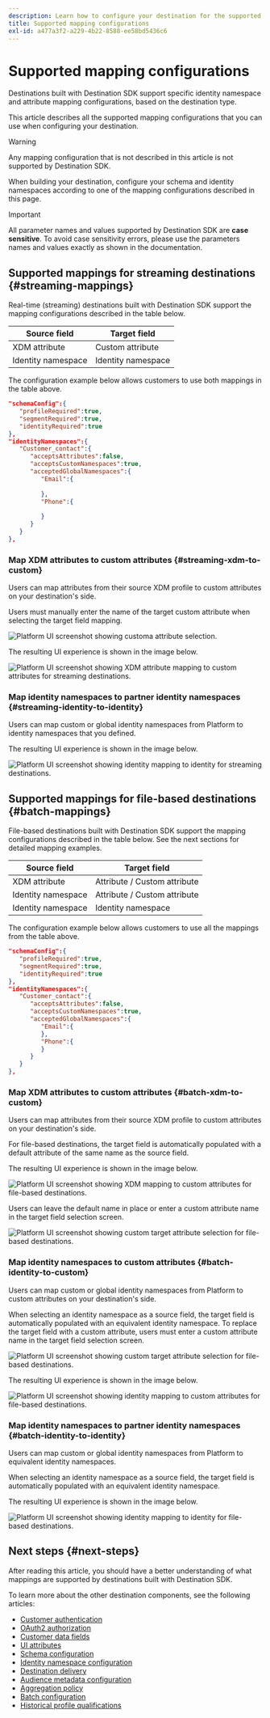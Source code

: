 ```yaml
---
description: Learn how to configure your destination for the supported identity and attribute mapping configurations.
title: Supported mapping configurations
exl-id: a477a3f2-a229-4b22-8588-ee58bd5436c6
---
```

# Supported mapping configurations

Destinations built with Destination SDK support specific identity namespace and attribute mapping configurations, based on the destination type.

This article describes all the supported mapping configurations that you can use when configuring your destination.

>[!WARNING]
>
>Any mapping configuration that is not described in this article is not supported by Destination SDK.

When building your destination, configure your schema and identity namespaces according to one of the mapping configurations described in this page.

>[!IMPORTANT]
>
>All parameter names and values supported by Destination SDK are **case sensitive**. To avoid case sensitivity errors, please use the parameters names and values exactly as shown in the documentation.

## Supported mappings for streaming destinations {#streaming-mappings}

Real-time (streaming) destinations built with Destination SDK support the mapping configurations described in the table below.

| Source field | Target field |
| --- | --- |
| XDM attribute | Custom attribute |
| Identity namespace | Identity namespace |

The configuration example below allows customers to use both mappings in the table above.

```json
"schemaConfig":{
   "profileRequired":true,
   "segmentRequired":true,
   "identityRequired":true
},
"identityNamespaces":{
   "Customer_contact":{
      "acceptsAttributes":false,
      "acceptsCustomNamespaces":true,
      "acceptedGlobalNamespaces":{
         "Email":{
            
         },
         "Phone":{
            
         }
      }
   }
},
```

### Map XDM attributes to custom attributes {#streaming-xdm-to-custom}

Users can map attributes from their source XDM profile to custom attributes on your destination's side.

Users must manually enter the name of the target custom attribute when selecting the target field mapping.

![Platform UI screenshot showing customa attribute selection.](../../assets/functionality/destination-configuration/mapping-streaming-select-custom-attribute.png)

The resulting UI experience is shown in the image below.

![Platform UI screenshot showing XDM attribute mapping to custom attributes for streaming destinations.](../../assets/functionality/destination-configuration/mapping-streaming-xdm-custom.png)

### Map identity namespaces to partner identity namespaces {#streaming-identity-to-identity}

Users can map custom or global identity namespaces from Platform to identity namespaces that you defined.

The resulting UI experience is shown in the image below.

![Platform UI screenshot showing identity mapping to identity for streaming destinations.](../../assets/functionality/destination-configuration/mapping-streaming-identity-identity.png)

## Supported mappings for file-based destinations {#batch-mappings}

File-based destinations built with Destination SDK support the mapping configurations described in the table below. See the next sections for detailed mapping examples.

| Source field | Target field |
| --- | --- |
| XDM attribute | Attribute / Custom attribute |
| Identity namespace | Attribute / Custom attribute |
| Identity namespace | Identity namespace |

The configuration example below allows customers to use all the mappings from the table above.

```json
"schemaConfig":{
   "profileRequired":true,
   "segmentRequired":true,
   "identityRequired":true
},
"identityNamespaces":{
   "Customer_contact":{
      "acceptsAttributes":false,
      "acceptsCustomNamespaces":true,
      "acceptedGlobalNamespaces":{
         "Email":{
         },
         "Phone":{
         }
      }
   }
},
```

### Map XDM attributes to custom attributes {#batch-xdm-to-custom}

Users can map attributes from their source XDM profile to custom attributes on your destination's side.

For file-based destinations, the target field is automatically populated with a default attribute of the same name as the source field.

The resulting UI experience is shown in the image below.

![Platform UI screenshot showing XDM mapping to custom attributes for file-based destinations.](../../assets/functionality/destination-configuration/mapping-batch-xdm-custom.png)

Users can leave the default name in place or enter a custom attribute name in the target field selection screen.

![Platform UI screenshot showing custom target attribute selection for file-based destinations.](../../assets/functionality/destination-configuration/mapping-batch-custom-attribute.png)

### Map identity namespaces to custom attributes {#batch-identity-to-custom}

Users can map custom or global identity namespaces from Platform to custom attributes on your destination's side.

When selecting an identity namespace as a source field, the target field is automatically populated with an equivalent identity namespace. To replace the target field with a custom attribute, users must enter a custom attribute name in the target field selection screen.

![Platform UI screenshot showing custom target attribute selection for file-based destinations.](../../assets/functionality/destination-configuration/mapping-batch-custom-attribute.png)

The resulting UI experience is shown in the image below.

![Platform UI screenshot showing identity mapping to custom attributes for file-based destinations.](../../assets/functionality/destination-configuration/mapping-batch-identity-custom.png)

### Map identity namespaces to partner identity namespaces {#batch-identity-to-identity}

Users can map custom or global identity namespaces from Platform to equivalent identity namespaces.

When selecting an identity namespace as a source field, the target field is automatically populated with an equivalent identity namespace. 

The resulting UI experience is shown in the image below.

![Platform UI screenshot showing identity mapping to identity for file-based destinations.](../../assets/functionality/destination-configuration/mapping-batch-identity-identity.png)


## Next steps {#next-steps}

After reading this article, you should have a better understanding of what mappings are supported by destinations built with Destination SDK.

To learn more about the other destination components, see the following articles:

* [Customer authentication](customer-authentication.md)
* [OAuth2 authorization](oauth2-authorization.md)
* [Customer data fields](customer-data-fields.md)
* [UI attributes](ui-attributes.md)
* [Schema configuration](schema-configuration.md)
* [Identity namespace configuration](identity-namespace-configuration.md)
* [Destination delivery](destination-delivery.md)
* [Audience metadata configuration](audience-metadata-configuration.md)
* [Aggregation policy](aggregation-policy.md)
* [Batch configuration](batch-configuration.md)
* [Historical profile qualifications](historical-profile-qualifications.md)
